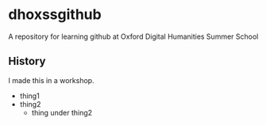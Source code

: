 # dhoxssgithub
A repository for learning github at Oxford Digital Humanities Summer School

## History

I made this in a workshop.

* thing1
* thing2
  * thing under thing2

